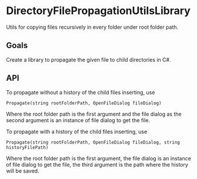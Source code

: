 # DirectoryFilePropagationUtilsLibrary
Utils for copying files recursively in every folder under root folder path.
## Goals
Create a library to propagate the given file to child directories in C#.
## API
To propagate without a history of the child files inserting, use
```
Propagate(string rootFolderPath, OpenFileDialog fileDialog)
```
Where the root folder path is the first argument and the file dialog as the second argument is an instance of file dialog to get the file.

To propagate with a history of the child files inserting, use
```
Propagate(string rootFolderPath, OpenFileDialog fileDialog, string historyFilePath)
```
Where the root folder path is the first argument, the file dialog is an instance of file dialog to get the file, the third argument is the path where the history will be saved.
